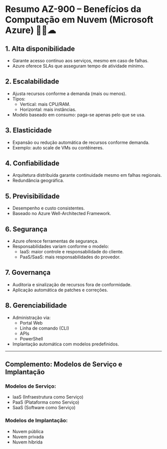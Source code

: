 # Resumo AZ-900 – Benefícios da Computação em Nuvem (Microsoft Azure) 👩‍💻☁

## 1. Alta disponibilidade
- Garante acesso contínuo aos serviços, mesmo em caso de falhas.
- Azure oferece SLAs que asseguram tempo de atividade mínimo.

## 2. Escalabilidade
- Ajusta recursos conforme a demanda (mais ou menos).
- Tipos:
  - Vertical: mais CPU/RAM.
  - Horizontal: mais instâncias.
- Modelo baseado em consumo: paga-se apenas pelo que se usa.

## 3. Elasticidade
- Expansão ou redução automática de recursos conforme demanda.
- Exemplo: auto scale de VMs ou contêineres.

## 4. Confiabilidade
- Arquitetura distribuída garante continuidade mesmo em falhas regionais.
- Redundância geográfica.

## 5. Previsibilidade
- Desempenho e custo consistentes.
- Baseado no Azure Well-Architected Framework.

## 6. Segurança
- Azure oferece ferramentas de segurança.
- Responsabilidades variam conforme o modelo:
  - IaaS: maior controle e responsabilidade do cliente.
  - PaaS/SaaS: mais responsabilidades do provedor.

## 7. Governança
- Auditoria e sinalização de recursos fora de conformidade.
- Aplicação automática de patches e correções.

## 8. Gerenciabilidade
- Administração via:
  - Portal Web
  - Linha de comando (CLI)
  - APIs
  - PowerShell
- Implantação automática com modelos predefinidos.

---

## Complemento: Modelos de Serviço e Implantação

### Modelos de Serviço:
- IaaS (Infraestrutura como Serviço)
- PaaS (Plataforma como Serviço)
- SaaS (Software como Serviço)

### Modelos de Implantação:
- Nuvem pública
- Nuvem privada
- Nuvem híbrida
